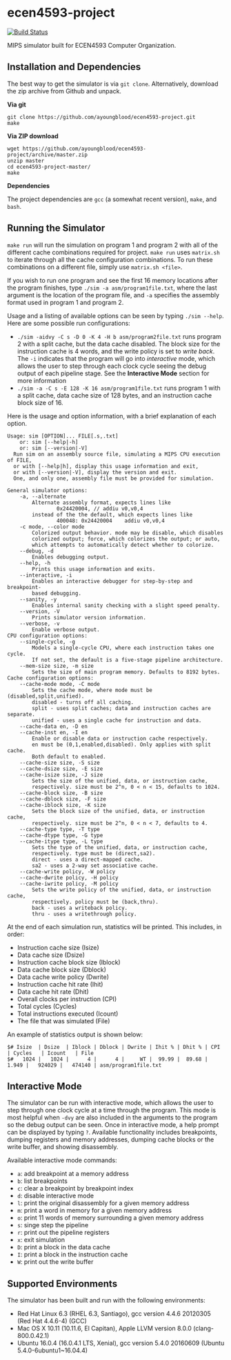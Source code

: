 # ecen4593-project

[![Build Status](https://travis-ci.org/ayoungblood/ecen4593-project.svg?branch=master)](https://travis-ci.org/ayoungblood/ecen4593-project)

MIPS simulator built for ECEN4593 Computer Organization.

## Installation and Dependencies

The best way to get the simulator is via `git clone`. Alternatively, download the zip archive from Github and unpack.

**Via git**

    git clone https://github.com/ayoungblood/ecen4593-project.git
    make

**Via ZIP download**

    wget https://github.com/ayoungblood/ecen4593-project/archive/master.zip
    unzip master
    cd ecen4593-project-master/
    make

**Dependencies**

The project dependencies are `gcc` (a somewhat recent version), `make`, and `bash`.

## Running the Simulator

`make run` will run the simulation on program 1 and program 2 with all of the different cache combinations required for project. `make run` uses `matrix.sh` to iterate through all the cache configuration combinations. To run these combinations on a different file, simply use `matrix.sh <file>`.

If you wish to run one program and see the first 16 memory locations after the program finishes, type `./sim -a asm/program1file.txt`, where the last argument is the location of the program file, and `-a` specifies the assembly format used in program 1 and program 2.

Usage and a listing of available options can be seen by typing `./sim --help`. Here are some possible run configurations:
- `./sim -aidvy -C s -D 0 -K 4 -H b asm/program2file.txt` runs program 2 with a split cache, but the data cache disabled. The block size for the instruction cache is 4 words, and the write policy is set to *write back*. The `-i` indicates that the program will go into *interactive* mode, which allows the user to step through each clock cycle seeing the debug output of each pipeline stage. See the **Interactive Mode** section for more information
- `./sim -a -C s -E 128 -K 16 asm/program1file.txt` runs program 1 with a split cache, data cache size of 128 bytes, and an instruction cache block size of 16.  

Here is the usage and option information, with a brief explanation of each option.

    Usage: sim [OPTION]... FILE[.s,.txt]
        or: sim [--help|-h]
        or: sim [--version|-V]
      Run sim on an assembly source file, simulating a MIPS CPU execution of FILE,
      or with [--help|h], display this usage information and exit,
      or with [--version|-V], display the version and exit.
      One, and only one, assembly file must be provided for simulation.

    General simulator options:
        -a, --alternate
            Alternate assembly format, expects lines like
                    0x24420004, // addiu v0,v0,4
            instead of the the default, which expects lines like
                    400048: 0x24420004    addiu v0,v0,4
        -c mode, --color mode
            Colorized output behavior. mode may be disable, which disables
            colorized output; force, which colorizes the output; or auto,
            which attempts to automatically detect whether to colorize.
        --debug, -d
            Enables debugging output.
        --help, -h
            Prints this usage information and exits.
        --interactive, -i
            Enables an interactive debugger for step-by-step and breakpoint-
            based debugging.
        --sanity, -y
            Enables internal sanity checking with a slight speed penalty.
        --version, -V
            Prints simulator version information.
        --verbose, -v
            Enable verbose output.
    CPU configuration options:
        --single-cycle, -g
            Models a single-cycle CPU, where each instruction takes one cycle.
            If not set, the default is a five-stage pipeline architecture.
        --mem-size size, -m size
            Sets the size of main program memory. Defaults to 8192 bytes.
    Cache configuration options:
        --cache-mode mode, -C mode
            Sets the cache mode, where mode must be (disabled,split,unified).
            disabled - turns off all caching.
            split - uses split caches; data and instruction caches are separate.
            unified - uses a single cache for instruction and data.
        --cache-data en, -D en
        --cache-inst en, -I en
            Enable or disable data or instruction cache respectively.
            en must be (0,1,enabled,disabled). Only applies with split cache.
            Both default to enabled.
        --cache-size size, -S size
        --cache-dsize size, -E size
        --cache-isize size, -J size
            Sets the size of the unified, data, or instruction cache,
            respectively. size must be 2^n, 0 < n < 15, defaults to 1024.
        --cache-block size, -B size
        --cache-dblock size, -F size
        --cache-iblock size, -K size
            Sets the block size of the unified, data, or instruction cache,
            respectively. size must be 2^n, 0 < n < 7, defaults to 4.
        --cache-type type, -T type
        --cache-dtype type, -G type
        --cache-itype type, -L type
            Sets the type of the unified, data, or instruction cache,
            respectively. type must be (direct,sa2).
            direct - uses a direct-mapped cache.
            sa2 - uses a 2-way set associative cache.
        --cache-write policy, -W policy
        --cache-dwrite policy, -H policy
        --cache-iwrite policy, -M policy
            Sets the write policy of the unified, data, or instruction cache,
            respectively. policy must be (back,thru).
            back - uses a writeback policy.
            thru - uses a writethrough policy.

At the end of each simulation run, statistics will be printed. This includes, in order:

- Instruction cache size (Isize)
- Data cache size (Dsize)
- Instruction cache block size (Iblock)
- Data cache block size (Dblock)
- Data cache write policy (Dwrite)
- Instruction cache hit rate (Ihit)
- Data cache hit rate (Dhit)
- Overall clocks per instruction (CPI)
- Total cycles (Cycles)
- Total instructions executed (Icount)
- The file that was simulated (File)

An example of statistics output is shown below:

    $# Isize  | Dsize  | Iblock | Dblock | Dwrite | Ihit % | Dhit % | CPI    | Cycles   | Icount   | File
    $#   1024 |   1024 |      4 |      4 |     WT |  99.99 |  89.68 |  1.949 |   924029 |   474140 | asm/program1file.txt

## Interactive Mode

The simulator can be run with interactive mode, which allows the user to step through one clock cycle at a time through the program. This mode is most helpful when `-dvy` are also included in the arguments to the program so the debug output can be seen. Once in interactive mode, a help prompt can be displayed by typing `?`. Available functionality includes breakpoints, dumping registers and memory addresses, dumping cache blocks or the write buffer, and showing disassembly.

Available interactive mode commands:

- `a`: add breakpoint at a memory address
- `b`: list breakpoints
- `c`: clear a breakpoint by breakpoint index
- `d`: disable interactive mode
- `l`: print the original disassembly for a given memory address
- `m`: print a word in memory for a given memory address
- `o`: print 11 words of memory surrounding a given memory address
- `s`: singe step the pipeline
- `r`: print out the pipeline registers
- `x`: exit simulation
- `D`: print a block in the data cache
- `I`: print a block in the instruction cache
- `W`: print out the write buffer

## Supported Environments

The simulator has been built and run with the following environments:

* Red Hat Linux 6.3 (RHEL 6.3, Santiago), gcc version 4.4.6 20120305 (Red Hat 4.4.6-4) (GCC)
* Mac OS X 10.11 (10.11.6, El Capitan), Apple LLVM version 8.0.0 (clang-800.0.42.1)
* Ubuntu 16.0.4 (16.0.4.1 LTS, Xenial), gcc version 5.4.0 20160609 (Ubuntu 5.4.0-6ubuntu1~16.04.4)
